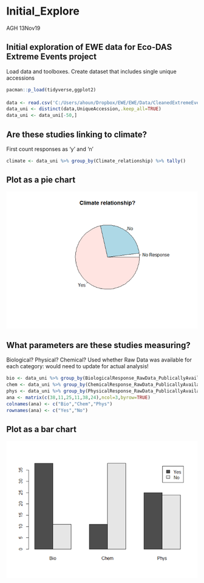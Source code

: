 Initial\_Explore
================
AGH
13Nov19

## Initial exploration of EWE data for Eco-DAS Extreme Events project

Load data and toolboxes. Create dataset that includes single unique
accessions

``` r
pacman::p_load(tidyverse,ggplot2)

data <- read.csv('C:/Users/ahoun/Dropbox/EWE/EWE/Data/CleanedExtremeEventsData_8Nov2019.csv')
data_uni <- distinct(data,UniqueAccession,.keep_all=TRUE)
data_uni <- data_uni[-50,]
```

## Are these studies linking to climate?

First count responses as ‘y’ and ‘n’

``` r
climate <- data_uni %>% group_by(Climate_relationship) %>% tally()
```

## Plot as a pie chart

![](Initial_Explore_files/figure-gfm/unnamed-chunk-3-1.png)<!-- -->

## What parameters are these studies measuring?

Biological? Physical? Chemical? Used whether Raw Data was available for
each category: would need to update for actual
analysis\!

``` r
bio <- data_uni %>% group_by(BiologicalResponse_RawData_PublicallyAvailable) %>% tally()
chem <- data_uni %>% group_by(ChemicalResponse_RawData_PublicallyAvailable) %>% tally()
phys <- data_uni %>% group_by(PhysicalResponse_RawData_PublicallyAvailable) %>% tally()
ana <- matrix(c(38,11,25,11,38,24),ncol=3,byrow=TRUE)
colnames(ana) <- c("Bio","Chem","Phys")
rownames(ana) <- c("Yes","No")
```

## Plot as a bar chart

![](Initial_Explore_files/figure-gfm/unnamed-chunk-5-1.png)<!-- -->
